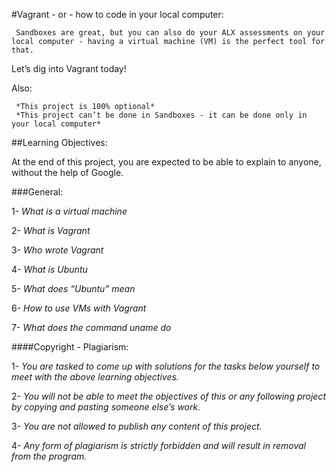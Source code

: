 #Vagrant - or - how to code in your local computer:

     Sandboxes are great, but you can also do your ALX assessments on your local computer - having a virtual machine (VM) is the perfect tool for that.

Let’s dig into Vagrant today!

Also:

     *This project is 100% optional*
     *This project can’t be done in Sandboxes - it can be done only in your local computer*

##Learning Objectives:

At the end of this project, you are expected to be able to explain to anyone, without the help of Google.


###General:

1- *What is a virtual machine*

2- *What is Vagrant*

3- *Who wrote Vagrant*

4- *What is Ubuntu*

5- *What does “Ubuntu” mean*

6- *How to use VMs with Vagrant*

7- *What does the command uname do*


####Copyright - Plagiarism:

1- *You are tasked to come up with solutions for the tasks below yourself to meet with the above learning objectives.*

2- *You will not be able to meet the objectives of this or any following project by copying and pasting someone else’s work.*

3- *You are not allowed to publish any content of this project.*

4- *Any form of plagiarism is strictly forbidden and will result in removal from the program.*
